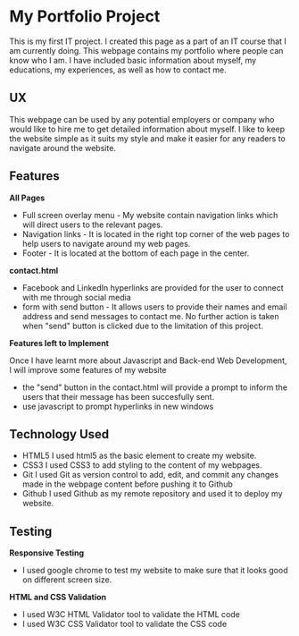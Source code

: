 # My Portfolio Project

This is my first IT project. I created this page as a part of an IT course that I am currently doing. This webpage contains my portfolio where people can know who I am. I have included basic information about myself, my educations, my experiences, as well as how to contact me.  

UX
---
This webpage can be used by any potential employers or company who would like to hire me to get detailed information about myself. 
I like to keep the website simple as it suits my style and make it easier for any readers to navigate around the website.  


## Features

**All Pages**
- Full screen overlay menu - My website contain navigation links which will direct users to the relevant pages.
- Navigation links - It is located in the right top corner of the web pages to help users to navigate around my web pages. 
- Footer - It is located at the bottom of each page in the center. 

**contact.html**
- Facebook and LinkedIn hyperlinks are provided for the user to connect with me through social media
- form with send button - It allows users to provide their names and email address and send messages to contact me. No further action is taken when "send" button is clicked due to the limitation of this project.  

**Features left to Implement**

Once I have learnt more about Javascript and Back-end Web Development, I will improve some features of my website
- the "send" button in the contact.html will provide a prompt to inform the users that their message has been succesfully sent. 
- use javascript to prompt hyperlinks in new windows 

## Technology Used
- HTML5
  I used html5 as the basic element to create my website.
- CSS3
  I used CSS3 to add styling to the content of my webpages.
- Git
  I used Git as version control to add, edit, and commit any changes made in the webpage content before pushing it to Github
- Github
  I used Github as my remote repository and used it to deploy my website. 

## Testing

**Responsive Testing**
- I used google chrome to test my website to make sure that it looks good on different screen size. 

**HTML and CSS Validation**
- I used W3C HTML Validator tool to validate the HTML code
- I used W3C CSS Validator tool to validate the CSS code
